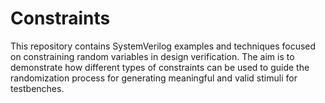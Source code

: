 # Constraints
This repository contains SystemVerilog examples and techniques focused on constraining random variables in design verification. The aim is to demonstrate how different types of constraints can be used to guide the randomization process for generating meaningful and valid stimuli for testbenches.
